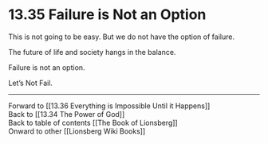 # 13.35 Failure is Not an Option

This is not going to be easy. But we do not have the option of failure.

The future of life and society hangs in the balance.

Failure is not an option. 

Let’s Not Fail.

___

Forward to [[13.36 Everything is Impossible Until it Happens]]  
Back to [[13.34 The Power of God]]  
Back to table of contents [[The Book of Lionsberg]]  
Onward to other [[Lionsberg Wiki Books]]  
